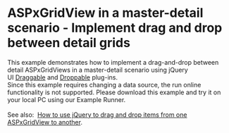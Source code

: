 # ASPxGridView in a master-detail scenario - Implement drag and drop between detail grids


<p>This example demonstrates how to implement a drag-and-drop between detail ASPxGridViews in a master-detail scenario using jQuery UI <a href="http://jqueryui.com/draggable/">Draggable</a> and <a href="http://jqueryui.com/droppable/">Droppable</a> plug-ins. <br>Since this example requires changing a data source, the run online functionality is not supported. Please download this example and try it on your local PC using our Example Runner.<br><br>See also:  <a href="https://www.devexpress.com/Support/Center/Example/Details/E1810">How to use jQuery to drag and drop items from one ASPxGridView to another</a>.</p>

<br/>


